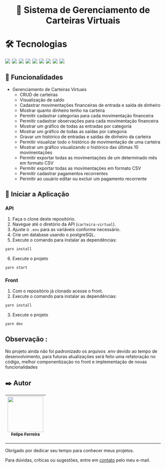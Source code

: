 <h1 align="center">
    <a>🔗 Sistema de Gerenciamento de Carteiras Virtuais </a>
</h1>
 
# 🛠 Tecnologias

<div style="display: flex; gap: 6px; margin-bottom: 2rem">
  <!--NodeJS-->
  <img src="https://img.shields.io/badge/Node.js-339933?style=for-the-badge&logo=nodedotjs&logoColor=white"/>  
  <!--NestJS-->
  <img src="https://img.shields.io/badge/NestJS-E0234E?style=for-the-badge&logo=nestjs&logoColor=white"/> 
  <!--Prisma-->
  <img src="https://img.shields.io/badge/Prisma-3982CE?style=for-the-badge&logo=Prisma&logoColor=white"/>  
  <!--MongoDB-->
  <img src="https://img.shields.io/badge/MongoDB-47A248?style=for-the-badge&logo=mongodb&logoColor=white"/>  
  <!--PostgreSQL-->
  <img src="https://img.shields.io/badge/PostgreSQL-316192?style=for-the-badge&logo=postgresql&logoColor=white"/>  
  <img src="https://img.shields.io/badge/TypeScript-007ACC?style=for-the-badge&logo=typescript&logoColor=white" />
  <img src="https://img.shields.io/badge/Vite-B73BFE?style=for-the-badge&logo=vite&logoColor=FFD62E" />
  <img src="https://img.shields.io/badge/chakra-3982CE?style=for-the-badge&logo=chakra-ui&logoColor=white" />
  <img src="https://img.shields.io/badge/radix-000000?style=for-the-badge&logo=radix-ui&logoColor=white" />
</div>

## 🚀 Funcionalidades
<!--ts-->
   * Gerenciamento de Carteiras Virtuais
     * CRUD de carteiras
     * Visualização de saldo
     * Cadastrar movimentações financeiras de entrada e saída de dinheiro
     * Mostrar quanto dinheiro tenho na carteira
     * Permitir cadastrar categorias para cada movimentação financeira
     * Permitir cadastrar observações para cada movimentação financeira
     * Mostrar um gráfico de todas as entradas por categoria
     * Mostrar um gráfico de todas as saídas por categoria
     * Gravar um histórico de entradas e saídas de dinheiro da carteira
     * Permitir visualizar todo o histórico de movimentação de uma carteira
     * Mostrar um gráfico visualizando o histórico das últimas 10 movimentações
     * Permitir exportar todas as movimentações de um determinado mês em formato CSV
     * Permitir exportar todas as movimentações em formato CSV
     * Permitir cadastrar pagamentos recorrentes
     * Permitir ao usuário editar ou excluir um pagamento recorrente
<!--te-->

## 🚀 Iniciar a Aplicação

### API

1. Faça o clone deste repositório.
2. Navegue até o diretório da API (`carteira-virtual`).
3. Ajuste o `.env` para as variáveis conforme necessário.
4. Crie um database usando o postgreSQL.
5. Execute o comando para instalar as dependências:
```bash
yarn install
```
6. Execute o projeto
```bash
yarn start
```

### Front
1. Com o repositório já clonado acesse o front.
2. Execute o comando para instalar as dependências:
```bash
yarn install
```
3. Execute o projeto
```bash
yarn dev
```

## Observação :
No projeto ainda não foi padronizado os arquivos .env devido ao tempo de desenvolvimento, para futuras atualizações será feito uma refatoração no código, melhor componentização no front e implementação de novas funcionalidades


## ✒️ Autor

[<img src="https://avatars.githubusercontent.com/u/48157305?v=4" width=115 > <br> <sub> Felipe Ferreira </sub>](https://github.com/FelipeFerreiraDev) |
| :---: |  

---
Obrigado por dedicar seu tempo para conhecer meus projetos.

Para dúvidas, críticas ou sugestões, entre em <a href="mailto:felipeferreira.sp.dev@gmail.com/">contato</a> pelo meu e-mail.
